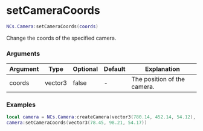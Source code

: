 # setCameraCoords

```lua
NCs.Camera:setCameraCoords(coords)
```
Change the coords of the specified camera.

### Arguments
| Argument | Type    | Optional | Default | Explanation                 |
|----------|---------|----------|---------|-----------------------------|
| coords   | vector3 | false    | -       | The position of the camera. |

### Examples
```lua
local camera = NCs.Camera:createCamera(vector3(780.14, 452.14, 54.12), 180.0)
camera:setCameraCoords(vector3(78.45, 98.21, 54.17))
```